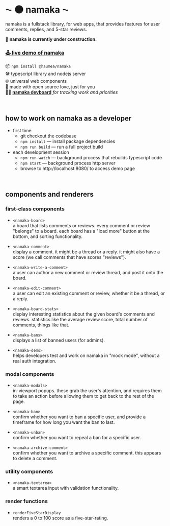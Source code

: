 
<br/>

# ⁓ 🌑 namaka ⁓

namaka is a fullstack library, for web apps, that provides features for user comments, replies, and 5-star reviews.

🚧 **namaka is currently under construction.**

### [🕹️ live demo of namaka](https://namaka.chasemoskal.com/)  

📦 `npm install @haumea/namaka`  
🛠️ typescript library and nodejs server  
🌐 universal web components  
💖 made with open source love, just for you  
👨‍🏫 [**namaka devboard**](https://github.com/orgs/haumea-group/projects/3/views/1) *for tracking work and priorities*  

<br/>

## how to work on namaka as a developer

- first time
  - git checkout the codebase
  - `npm install` — install package dependencies
  - `npm run build` — run a full project build
- each development session
  - `npm run watch` — background process that rebuilds typescript code
  - `npm start` — background process http server
  - browse to http://localhost:8080/ to access demo page

<br/>

## components and renderers

### first-class components

- `<namaka-board>`  
  a board that lists comments or reviews. every comment or review "belongs" to a board. each board has a "load more" button at the bottom, and sorting functionality.

- `<namaka-comment>`  
  display a comment. it might be a thread or a reply. it might also have a score (we call comments that have scores "reviews").

- `<namaka-write-a-comment>`  
  a user can author a new comment or review thread, and post it onto the board.

- `<namaka-edit-comment>`  
  a user can edit an existing comment or review, whether it be a thread, or a reply.

- `<namaka-board-stats>`  
  display interesting statistics about the given board's comments and reviews. statistics like the average review score, total number of comments, things like that.

- `<namaka-bans>`  
  displays a list of banned users (for admins).

- `<namaka-demo>`  
  helps developers test and work on namaka in "mock mode", without a real auth integration.

### modal components

- `<namaka-modals>`  
  in-viewport popups. these grab the user's attention, and requires them to take an action before allowing them to get back to the rest of the page.

- `<namaka-ban>`  
  confirm whether you want to ban a specific user, and provide a timeframe for how long you want the ban to last.

- `<namaka-unban>`  
  confirm whether you want to repeal a ban for a specific user.

- `<namaka-archive-comment>`  
  confirm whether you want to archive a specific comment. this appears to delete a comment.

### utility components

- `<namaka-textarea>`  
  a smart textarea input with validation functionality.

### render functions

- `renderFiveStarDisplay`  
  renders a 0 to 100 score as a five-star-rating.
